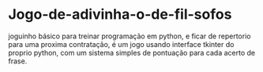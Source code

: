 # Jogo-de-adivinha-o-de-fil-sofos
joguinho básico para treinar programação em python, e ficar de repertorio para uma proxima contratação,
é um jogo usando interface tkinter do proprio python, com um sistema simples de pontuação para cada acerto de frase.
